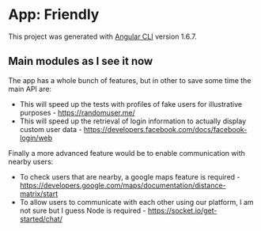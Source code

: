 # App: Friendly

This project was generated with [Angular CLI](https://github.com/angular/angular-cli) version 1.6.7.

## Main modules as I see it now

The app has a whole bunch of features, but in other to save some time the main API are:
- This will speed up the tests with profiles of fake users for illustrative purposes - https://randomuser.me/
- This will speed up the retrieval of login information to actually display custom user data - https://developers.facebook.com/docs/facebook-login/web

Finally a more advanced feature would be to enable communication with nearby users:
- To check users that are nearby, a google maps feature is required - https://developers.google.com/maps/documentation/distance-matrix/start
- To allow users to communicate with each other using our platform, I am not sure but I guess Node is required - https://socket.io/get-started/chat/ 


